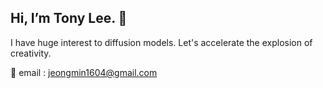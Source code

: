 ## Hi, I’m Tony Lee. 👋  

I have huge interest to diffusion models.
Let's accelerate the explosion of creativity.

📧 email : jeongmin1604@gmail.com

<!--
**jyoung105/jyoung105** is a ✨ _special_ ✨ repository because its `README.md` (this file) appears on your GitHub profile.

Here are some ideas to get you started:

- 🔭 I’m currently working on ...
- 🌱 I’m currently learning ...
- 👯 I’m looking to collaborate on ...
- 🤔 I’m looking for help with ...
- 💬 Ask me about ...
- 📫 How to reach me: ...
- 😄 Pronouns: ...
- ⚡ Fun fact: ...
-->
